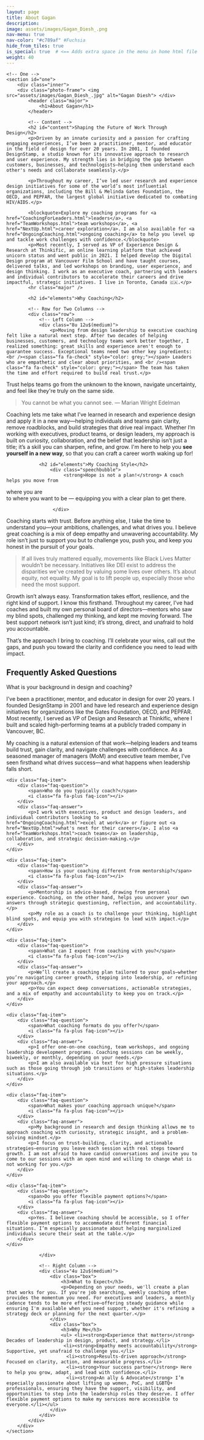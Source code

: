 ```yaml
---
layout: page
title: About Gagan
description: 
image: assets/images/Gagan_Diesh_.png
nav-menu: true
nav-color: "#c789af" #Fuchsia
hide_from_tiles: true
is_special: true  # <== Adds extra space in the menu in home html file
weight: 40
---
```


<!-- Main -->
<!-- 
  accent1: #1B9C85; // Teal
  accent2: #FF7F50; // Coral 
  accent3: #8d82c4; // Lavender Blue 
  accent4: #ec8d81; // Soft Coral 
  accent5: #FFDDC1; // Warm Cream
  accent6: #c8dbfa; // Cool White 
-->


<div id="main" class="alt">
    
        
    

    <!-- One -->
    <section id="one">
        <div class="inner">
        <div class="photo-frame"> <img src="assets/images/Gagan_Diesh_.jpg" alt="Gagan Diesh"> </div>
            <header class="major">
                <h1>About Gagan</h1>
            </header>

            <!-- Content -->
            <h2 id="content">Shaping the Future of Work Through Design</h2>
            <p>Driven by an innate curiosity and a passion for crafting engaging experiences, I’ve been a practitioner, mentor, and educator in the field of design for over 20 years. In 2001, I founded DesignStamp, a studio known for its innovative approach to research and user experience. My strength lies in bridging the gap between customers, businesses, and technologists—helping them understand each other's needs and collaborate seamlessly.</p>

            <p>Throughout my career, I’ve led user research and experience design initiatives for some of the world’s most influential organizations, including the Bill & Melinda Gates Foundation, the OECD, and PEPFAR, the largest global initiative dedicated to combating HIV/AIDS.</p>
           
            <blockquote>Explore my coaching programs for <a href="CoachingForLeaders.html">leaders</a>, <a href="TeamWorkshops.html">team workshops</a>, <a href="NextUp.html">career exploration</a>. I am also available for <a href="OngoingCoaching.html">ongoing coaching</a> to help you level up and tackle work challenges with confidence.</blockquote>
            <p>Most recently, I served as VP of Experience Design & Research at Thinkific, an online learning platform that achieved unicorn status and went public in 2021. I helped develop the Digital Design program at Vancouver Film School and have taught courses, delivered talks, and led workshops on branding, user experience, and design thinking. I work as an executive coach, partnering with leaders and individual contributors to accelerate their careers and drive impactful, strategic initiatives. I live in Toronto, Canada 🇨🇦.</p>
            <hr class="major" />

            <h2 id="elements">Why Coaching</h2>

            <!-- Row for Two Columns -->
            <div class="row">
                <!-- Left Column -->
                <div class="8u 12u$(medium)">
                    <p>Moving from design leadership to executive coaching felt like a natural next step. After two decades of helping businesses, customers, and technology teams work better together, I realized something: great skills and experience aren't enough to guarantee success. Exceptional teams need two other key ingredients: <br /><span class="fa fa-check" style="color: grey;"></span> Leaders who are empathetic and clear about priorities, and <br /><span class="fa fa-check" style="color: grey;"></span> The team has taken the time and effort required to build real trust.</p>

<p>Trust helps teams go from the unknown to the known, navigate uncertainty, and feel like they're truly on the same side.</p>
                    
<blockquote> You cannot be what you cannot see.
— Marian Wright Edelman </blockquote>
                    <p>Coaching lets me take what I’ve learned in research and experience design and apply it in a new way—helping individuals and teams gain clarity, remove roadblocks, and build strategies that drive real impact. Whether I’m working with executives, product teams, or design leaders, my approach is built on curiosity, collaboration, and the belief that leadership isn’t just a title; it’s a skill you can sharpen, refine, and grow. I'm here to help you <b>see yourself in a new way</b>, so that you can craft a career worth waking up for!</p>
                    
                
                <h2 id="elements">My Coaching Style</h2>
                    <div class="speechbubble">					  
						 <strong>Hope is not a plan!</strong> A coach helps you move from  
<span class="fa fa-map-marker" style="color: grey;"></span> where you are  
to where you want to be <span class="fa fa-trophy" style="color: grey;"></span> — equipping you with a clear plan to get there.

					 </div>
 <p>Coaching starts with trust. Before anything else, I take the time to understand you—your ambitions, challenges, and what drives you. I believe great coaching is a mix of deep empathy and unwavering accountability. My role isn’t just to support you but to challenge you, push you, and keep you honest in the pursuit of your goals.</p>

<blockquote>
If all lives truly mattered equally, movements like Black Lives Matter wouldn’t be necessary. Initiatives like DEI exist to address the disparities we've created by valuing some lives over others. It’s about equity, not equality. My goal is to lift people up, especially those who need the most support.
</blockquote>
<p>Growth isn’t always easy. Transformation takes effort, resilience, and the right kind of support. I know this firsthand. Throughout my career, I’ve had coaches and built my own personal board of directors—mentors who saw my blind spots, challenged my thinking, and kept me moving forward. The best support network isn’t just kind; it’s strong, direct, and unafraid to hold you accountable.</p>

<p>That’s the approach I bring to coaching. I’ll celebrate your wins, call out the gaps, and push you toward the clarity and confidence you need to lead with impact.</p>

<!--   start of faq -->
<h2>Frequently Asked Questions</h2>
<div class="faq-container">
    <div class="faq-item">
        <div class="faq-question">
            <span>What is your background in design and coaching?</span>
            <i class="fa fa-plus faq-icon"></i>
        </div>
        <div class="faq-answer">
            <p>I’ve been a practitioner, mentor, and educator in design for over 20 years. I founded DesignStamp in 2001 and have led research and experience design initiatives for organizations like the Gates Foundation, OECD, and PEPFAR. Most recently, I served as VP of Design and Research at Thinkific, where I built and scaled high-performing teams at a publicly traded company in Vancouver, BC.</p>
            <p>My coaching is a natural extension of that work—helping leaders and teams build trust, gain clarity, and navigate challenges with confidence. As a seasoned manager of managers (MoM) and executive team member, I’ve seen firsthand what drives success—and what happens when leadership falls short. </p>
        </div>
    </div>

    <div class="faq-item">
        <div class="faq-question">
            <span>Who do you typically coach?</span>
            <i class="fa fa-plus faq-icon"></i>
        </div>
        <div class="faq-answer">
            <p>I work with executives, product and design leaders, and individual contributors looking to <a href="OngoingCoaching.html">excel at work</a> or figure out <a href="NextUp.html">what's next for their careers</a>. I also <a href="TeamWorkshops.html">coach teams</a> on leadership, collaboration, and strategic decision-making.</p>
        </div>
    </div>

    <div class="faq-item">
        <div class="faq-question">
            <span>How is your coaching different from mentorship?</span>
            <i class="fa fa-plus faq-icon"></i>
        </div>
        <div class="faq-answer">
            <p>Mentorship is advice-based, drawing from personal experience. Coaching, on the other hand, helps you uncover your own answers through strategic questioning, reflection, and accountability.</p>
            <p>My role as a coach is to challenge your thinking, highlight blind spots, and equip you with strategies to lead with impact.</p>
        </div>
    </div>

    <div class="faq-item">
        <div class="faq-question">
            <span>What can I expect from coaching with you?</span>
            <i class="fa fa-plus faq-icon"></i>
        </div>
        <div class="faq-answer">
            <p>We’ll create a coaching plan tailored to your goals—whether you’re navigating career growth, stepping into leadership, or refining your approach.</p>
            <p>You can expect deep conversations, actionable strategies, and a mix of empathy and accountability to keep you on track.</p>
        </div>
    </div>

    <div class="faq-item">
        <div class="faq-question">
            <span>What coaching formats do you offer?</span>
            <i class="fa fa-plus faq-icon"></i>
        </div>
        <div class="faq-answer">
            <p>I offer one-on-one coaching, team workshops, and ongoing leadership development programs. Coaching sessions can be weekly, biweekly, or monthly, depending on your needs.</p>
            <p>I am also available via text for high pressure situations such as those going through job transitions or high-stakes leadership situations.</p>
        </div>
    </div>

    <div class="faq-item">
        <div class="faq-question">
            <span>What makes your coaching approach unique?</span>
            <i class="fa fa-plus faq-icon"></i>
        </div>
        <div class="faq-answer">
            <p>My background in research and design thinking allows me to approach coaching with curiosity, strategic insight, and a problem-solving mindset.</p>
            <p>I focus on trust-building, clarity, and actionable strategies—ensuring you leave each session with real steps toward growth. I am not afraid to have candid conversations and invite you to come to our sessions with an open mind and willing to change what is not working for you.</p>
        </div>
    </div>

    <div class="faq-item">
        <div class="faq-question">
            <span>Do you offer flexible payment options?</span>
            <i class="fa fa-plus faq-icon"></i>
        </div>
        <div class="faq-answer">
            <p>Yes. I believe coaching should be accessible, so I offer flexible payment options to accommodate different financial situations. I’m especially passionate about helping marginalized individuals secure their seat at the table.</p>
        </div>
    </div>
</div>






                </div>

                <!-- Right Column -->
                <div class="4u 12u$(medium)">
                    <div class="box">
                        <h3>What to Expect</h3>
                        <p>Depending on your needs, we'll create a plan that works for you. If you're job searching, weekly coaching often provides the momentum you need. For executives and leaders, a monthly cadence tends to be more effective—offering steady guidance while ensuring I'm available when you need support, whether it's refining a strategy deck or planning for the next quarter.</p>
                    </div>
                    <div class="box">
                        <h3>Why Me</h3>
                        <ul> <li><strong>Experience that matters</strong> Decades of leadership in design, product, and strategy.</li>
                         <li><strong>Empathy meets accountability</strong> Supportive, yet unafraid to challenge you.</li> 
                          <li><strong>Results-driven approach</strong> Focused on clarity, action, and measurable progress.</li> 
                          <li><strong>Your success partner</strong> Here to help you grow, adapt, and lead with confidence.</li> 
                          <li><strong>An ally & Advocate</strong> I’m especially passionate about lifting up women, PoC, and LGBTQ+ professionals, ensuring they have the support, visibility, and opportunities to step into the leadership roles they deserve. I offer flexible payment options to make my services more accessible to everyone.</li></ul>
                    </div>
                </div>
            </div>
        </div>
    </section>
</div>
